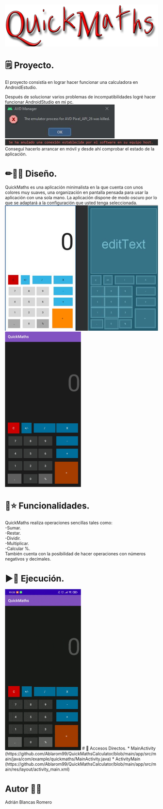  <p align="center">
  <img src="https://github.com/Ablarom99/QuickMathsCalculator/blob/main/recursos/QuickMaths.png">
</p>

# 🗒 Proyecto.
El proyecto consistía en lograr hacer funcionar una calculadora en AndroidEstudio.

Después de solucionar varios problemas de incompatibilidades logré hacer funcionar AndroidStudio en mi pc.
<img src="https://github.com/Ablarom99/QuickMathsCalculator/blob/main/recursos/error1.JPG">
<img src="https://github.com/Ablarom99/QuickMathsCalculator/blob/main/recursos/error2.JPG">
<br/>
Conseguí hacerlo arrancar en móvil y desde ahí comprobar el estado de la aplicación.
<br/>
# ✏✍🏿 Diseño.
QuickMaths es una aplicación minimalista en la que cuenta con unos colores muy suaves, una organización en pantalla pensada para usar la aplicación con una sola mano.
La aplicación dispone de modo oscuro por lo que se adaptará a la configuración que usted tenga seleccionada.
<br/>
<img src="https://github.com/Ablarom99/QuickMathsCalculator/blob/main/recursos/disenho.JPG" >
<img src="https://github.com/Ablarom99/QuickMathsCalculator/blob/main/recursos/calculadora.jpg" alt="drawing" width="250">
# 🧨⭐ Funcionalidades.
QuickMaths realiza operaciones sencillas tales como:
<br/>
-Sumar.
<br/>
-Restar.
<br/>
-Dividir.
<br/>
-Multiplicar.
<br/>
-Calcular %.
<br/>
También cuenta con la posibilidad de hacer operaciones con números negativos y decimales.
# ▶📲 Ejecución.
<img src="https://github.com/Ablarom99/QuickMathsCalculator/blob/main/recursos/calculadora.gif" width="250">
# 🔁 Accesos Directos.
* MainActivity (https://github.com/Ablarom99/QuickMathsCalculator/blob/main/app/src/main/java/com/example/quickmaths/MainActivity.java)
* ActivityMain (https://github.com/Ablarom99/QuickMathsCalculator/blob/main/app/src/main/res/layout/activity_main.xml)

# Autor 💎🔥
Adrián Blancas Romero

